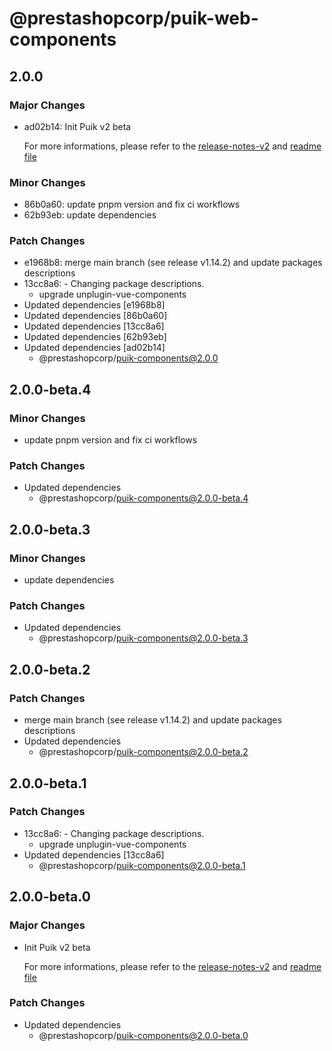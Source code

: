 # @prestashopcorp/puik-web-components

## 2.0.0

### Major Changes

- ad02b14: Init Puik v2 beta

  For more informations, please refer to the [release-notes-v2](../RELEASE-NOTES-V2.md) and [readme file](../RELEASE-NOTES-V2.md)

### Minor Changes

- 86b0a60: update pnpm version and fix ci workflows
- 62b93eb: update dependencies

### Patch Changes

- e1968b8: merge main branch (see release v1.14.2) and update packages descriptions
- 13cc8a6: - Changing package descriptions.
  - upgrade unplugin-vue-components
- Updated dependencies [e1968b8]
- Updated dependencies [86b0a60]
- Updated dependencies [13cc8a6]
- Updated dependencies [62b93eb]
- Updated dependencies [ad02b14]
  - @prestashopcorp/puik-components@2.0.0

## 2.0.0-beta.4

### Minor Changes

- update pnpm version and fix ci workflows

### Patch Changes

- Updated dependencies
  - @prestashopcorp/puik-components@2.0.0-beta.4

## 2.0.0-beta.3

### Minor Changes

- update dependencies

### Patch Changes

- Updated dependencies
  - @prestashopcorp/puik-components@2.0.0-beta.3

## 2.0.0-beta.2

### Patch Changes

- merge main branch (see release v1.14.2) and update packages descriptions
- Updated dependencies
  - @prestashopcorp/puik-components@2.0.0-beta.2

## 2.0.0-beta.1

### Patch Changes

- 13cc8a6: - Changing package descriptions.
  - upgrade unplugin-vue-components
- Updated dependencies [13cc8a6]
  - @prestashopcorp/puik-components@2.0.0-beta.1

## 2.0.0-beta.0

### Major Changes

- Init Puik v2 beta

  For more informations, please refer to the [release-notes-v2](../RELEASE-NOTES-V2.md) and [readme file](../RELEASE-NOTES-V2.md)

### Patch Changes

- Updated dependencies
  - @prestashopcorp/puik-components@2.0.0-beta.0

